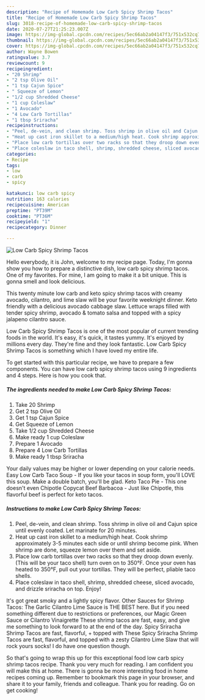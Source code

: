 ```yaml
---
description: "Recipe of Homemade Low Carb Spicy Shrimp Tacos"
title: "Recipe of Homemade Low Carb Spicy Shrimp Tacos"
slug: 3018-recipe-of-homemade-low-carb-spicy-shrimp-tacos
date: 2020-07-27T21:25:23.007Z
image: https://img-global.cpcdn.com/recipes/5ec66ab2a04147f3/751x532cq70/low-carb-spicy-shrimp-tacos-recipe-main-photo.jpg
thumbnail: https://img-global.cpcdn.com/recipes/5ec66ab2a04147f3/751x532cq70/low-carb-spicy-shrimp-tacos-recipe-main-photo.jpg
cover: https://img-global.cpcdn.com/recipes/5ec66ab2a04147f3/751x532cq70/low-carb-spicy-shrimp-tacos-recipe-main-photo.jpg
author: Wayne Bowen
ratingvalue: 3.7
reviewcount: 9
recipeingredient:
- "20 Shrimp"
- "2 tsp Olive Oil"
- "1 tsp Cajun Spice"
- " Squeeze of Lemon"
- "1/2 cup Shredded Cheese"
- "1 cup Coleslaw"
- "1 Avocado"
- "4 Low Carb Tortillas"
- "1 tbsp Sriracha"
recipeinstructions:
- "Peel, de-vein, and clean shrimp. Toss shrimp in olive oil and Cajun spice until evenly coated. Let marinate for 20 minutes."
- "Heat up cast iron skillet to a medium/high heat. Cook shrimp approximately 3-5 minutes each side or until shrimp become pink. When shrimp are done, squeeze lemon over them and set aside."
- "Place low carb tortillas over two racks so that they droop down evenly. (This will be your taco shell) turn oven on to 350°F. Once your oven has heated to 350°F, pull out your tortillas. They will be perfect, pliable taco shells."
- "Place coleslaw in taco shell, shrimp, shredded cheese, sliced avocado, and drizzle sriracha on top. Enjoy!"
categories:
- Recipe
tags:
- low
- carb
- spicy

katakunci: low carb spicy 
nutrition: 163 calories
recipecuisine: American
preptime: "PT39M"
cooktime: "PT36M"
recipeyield: "1"
recipecategory: Dinner

---
```



![Low Carb Spicy Shrimp Tacos](https://img-global.cpcdn.com/recipes/5ec66ab2a04147f3/751x532cq70/low-carb-spicy-shrimp-tacos-recipe-main-photo.jpg)

Hello everybody, it is John, welcome to my recipe page. Today, I'm gonna show you how to prepare a distinctive dish, low carb spicy shrimp tacos. One of my favorites. For mine, I am going to make it a bit unique. This is gonna smell and look delicious.

This twenty minute low carb and keto spicy shrimp tacos with creamy avocado, cilantro, and lime slaw will be your favorite weeknight dinner. Keto friendly with a delicious avocado cabbage slaw. Lettuce wraps filled with tender spicy shrimp, avocado &amp; tomato salsa and topped with a spicy jalapeno cilantro sauce.

Low Carb Spicy Shrimp Tacos is one of the most popular of current trending foods in the world. It's easy, it's quick, it tastes yummy. It's enjoyed by millions every day. They're fine and they look fantastic. Low Carb Spicy Shrimp Tacos is something which I have loved my entire life.


To get started with this particular recipe, we have to prepare a few components. You can have low carb spicy shrimp tacos using 9 ingredients and 4 steps. Here is how you cook that.

<!--inarticleads1-->

##### The ingredients needed to make Low Carb Spicy Shrimp Tacos:

1. Take 20 Shrimp
1. Get 2 tsp Olive Oil
1. Get 1 tsp Cajun Spice
1. Get  Squeeze of Lemon
1. Take 1/2 cup Shredded Cheese
1. Make ready 1 cup Coleslaw
1. Prepare 1 Avocado
1. Prepare 4 Low Carb Tortillas
1. Make ready 1 tbsp Sriracha


Your daily values may be higher or lower depending on your calorie needs. Easy Low Carb Taco Soup - If you like your tacos in soup form, you&#39;ll LOVE this soup. Make a double batch, you&#39;ll be glad. Keto Taco Pie - This one doesn&#39;t even Chipotle Copycat Beef Barbacoa - Just like Chipotle, this flavorful beef is perfect for keto tacos. 

<!--inarticleads2-->

##### Instructions to make Low Carb Spicy Shrimp Tacos:

1. Peel, de-vein, and clean shrimp. Toss shrimp in olive oil and Cajun spice until evenly coated. Let marinate for 20 minutes.
1. Heat up cast iron skillet to a medium/high heat. Cook shrimp approximately 3-5 minutes each side or until shrimp become pink. When shrimp are done, squeeze lemon over them and set aside.
1. Place low carb tortillas over two racks so that they droop down evenly. (This will be your taco shell) turn oven on to 350°F. Once your oven has heated to 350°F, pull out your tortillas. They will be perfect, pliable taco shells.
1. Place coleslaw in taco shell, shrimp, shredded cheese, sliced avocado, and drizzle sriracha on top. Enjoy!


It&#39;s got great smoky and a lightly spicy flavor. Other Sauces for Shrimp Tacos: The Garlic Cilantro Lime Sauce is THE BEST here. But if you need something different due to restrictions or preferences, our Magic Green Sauce or Cilantro Vinaigrette These shrimp tacos are fast, easy, and give me something to look forward to at the end of the day. Spicy Sriracha Shrimp Tacos are fast, flavorful, + topped with These Spicy Sriracha Shrimp Tacos are fast, flavorful, and topped with a zesty Cilantro Lime Slaw that will rock yours socks! I do have one question though. 

So that's going to wrap this up for this exceptional food low carb spicy shrimp tacos recipe. Thank you very much for reading. I am confident you will make this at home. There is gonna be more interesting food in home recipes coming up. Remember to bookmark this page in your browser, and share it to your family, friends and colleague. Thank you for reading. Go on get cooking!
